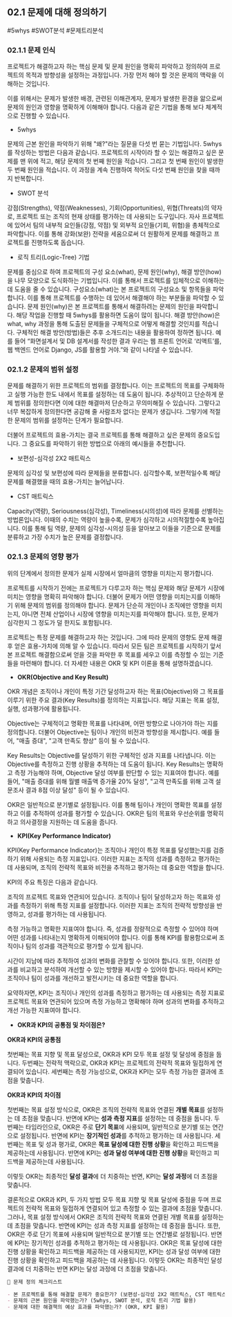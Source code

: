 ## 02.1 문제에 대해 정의하기

#5whys #SWOT분석 #문제트리분석

### 02.1.1 문제 인식

프로젝트가 해결하고자 하는 핵심 문제 및 문제 원인을 명확히 파악하고 정의하여 프로젝트의 목적과 방향성을 설정하는 과정입니다. 가장 먼저 해야 할 것은 문제의 맥락을 이해하는 것입니다.

이를 위해서는 문제가 발생한 배경, 관련된 이해관계자, 문제가 발생한 환경을 앎으로써 문제의 원인과 영향을 명확하게 이해해야 합니다. 다음과 같은 기법을 통해 보다 체계적으로 진행할 수 있습니다.

- 5whys

문제의 근본 원인을 파악하기 위해 "왜?"라는 질문을 다섯 번 묻는 기법입니다. 5whys를 작성하는 방법은 다음과 같습니다.
프로젝트의 시작이라 할 수 있는 해결하고 싶은 문제를 맨 위에 적고, 해당 문제의 첫 번째 원인을 적습니다. 그리고 첫 번째 원인이 발생한 두 번째 원인을 적습니다. 이 과정을 계속 진행하여 적어도 다섯 번째 원인을 찾을 때까지 반복합니다.

- SWOT 분석

강점(Strengths), 약점(Weaknesses), 기회(Opportunities), 위협(Threats)의 약자로, 프로젝트 또는 조직의 현재 상태를 평가하는 데 사용되는 도구입니다.
자사 프로젝트에 있어서 팀의 내부적 요인들(강점, 약점) 및 외부적 요인들(기회, 위협)을 총체적으로 파악합니다. 이를 통해 강화(보완) 전략을 세움으로써 더 원활하게 문제를 해결하고 프로젝트를 진행하도록 돕습니다.

- 로직 트리(Logic-Tree) 기법

문제를 중심으로 하여 프로젝트의 구성 요소(what), 문제 원인(why), 해결 방안(how)을 나무 모양으로 도식화하는 기법입니다. 이를 통해서 프로젝트를 입체적으로 이해하는 데 도움을 줄 수 있습니다.
구성요소(what)는 본 프로젝트의 구성요소 및 항목들을 파악합니다. 이를 통해 프로젝트를 수행하는 데 있어서 해결해야 하는 부분들을 파악할 수 있습니다.
문제 원인(why)은 본 프로젝트를 통해서 해결하려는 문제의 원인을 파악합니다. 해당 작업을 진행할 때 5whys를 활용하면 도움이 많이 됩니다.
해결 방안(how)은 what, why 과정을 통해 도출된 문제들을 구체적으로 어떻게 해결할 것인지를 적습니다. 구체적인 해결 방안(방법)들은 추후 소개드리는 내용을 활용하여 정하면 됩니다.
예를 들어 “화면설계서 및 DB 설계서를 작성한 결과 우리는 웹 프론트 언어로 ‘리액트’를, 웹 백엔드 언어로 Django, JS를 활용할 거야.”와 같이 나타낼 수 있습니다.

### 02.1.2 문제의 범위 설정

문제를 해결하기 위한 프로젝트의 범위를 결정합니다. 이는 프로젝트의 목표를 구체화하고 실행 가능한 한도 내에서 목표를 설정하는 데 도움이 됩니다.
추상적이고 단순하게 문제 범위를 정의한다면 이에 대한 해결마저 단순하고 무의미해질 수 있습니다. 그렇다고 너무 복잡하게 정의한다면 공감해 줄 사람조차 없다는 문제가 생깁니다. 그렇기에 적절한 문제의 범위를 설정하는 단계가 필요합니다.

더불어 프로젝트의 효용-가치는 결국 프로젝트를 통해 해결하고 싶은 문제의 중요도입니다.
그 중요도를 파악하기 위한 방법으로 아래의 예시들을 추천합니다.

- 보편성-심각성 2X2 매트릭스

문제의 심각성 및 보편성에 따라 문제들을 분류합니다. 심각할수록, 보편적일수록 해당 문제를 해결했을 때의 효용-가치는 늘어납니다.

- CST 매트릭스

Capacity(역량), Seriousness(심각성), Timeliness(시의성)에 따라 문제를 선별하는 방법론입니다. 이때의 수치는 역량이 높을수록, 문제가 심각하고 시의적절할수록 높아집니다. 이를 통해 팀 역량, 문제의 심각성-시의성 등을 알아보고 이들을 기준으로 문제를 분류하고 가장 수치가 높은 문제를 결정합니다.

### 02.1.3 문제의 영향 평가

위의 단계에서 정의한 문제가 실제 시장에서 얼마큼의 영향을 미치는지 평가합니다.

프로젝트를 시작하기 전에는 프로젝트가 다루고자 하는 핵심 문제와 해당 문제가 시장에 미치는 영향을 명확히 파악해야 합니다. 더불어 문제가 어떤 영향을 미치는지를 이해하기 위해 문제의 범위를 정의해야 합니다. 문제가 단순히 개인이나 조직에만 영향을 미치는지, 아니면 전체 산업이나 시장에 영향을 미치는지를 파악해야 합니다. 또한, 문제가 심각한지 그 정도가 덜 한지도 포함됩니다.

프로젝트는 특정 문제를 해결하고자 하는 것입니다. 그에 따라 문제의 영향도 문제 해결 후 얻은 효용-가치에 의해 알 수 있습니다. 따라서 모든 팀은 프로젝트를 시작하기 앞서 본 프로젝트 해결함으로써 얻을 것을 파악한 후 목표를 세우고 이를 측정할 수 있는 기준들을 마련해야 합니다. 더 자세한 내용은 OKR 및 KPI 이론을 통해 설명하겠습니다.

- **OKR(Objective and Key Result)**

OKR 개념은 조직이나 개인이 특정 기간 달성하고자 하는 목표(Objective)와 그 목표를 이루기 위한 주요 결과(Key Results)를 정의하는 지표입니다. 해당 지표는 목표 설정, 실행, 성과평가에 활용됩니다.

Objective는 구체적이고 명확한 목표를 나타내며, 어떤 방향으로 나아가야 하는 지를 정의합니다. 더불어 Objective는 팀이나 개인의 비전과 방향성을 제시합니다. 예를 들어, "매출 증대", "고객 만족도 향상" 등이 될 수 있습니다.

Key Results는 Objective를 달성하기 위한 구체적인 성과 지표를 나타냅니다. 이는 Objective를 측정하고 진행 상황을 추적하는 데 도움이 됩니다. Key Results는 명확하고 측정 가능해야 하며, Objective 달성 여부를 판단할 수 있는 지표여야 합니다. 예를 들어, "매출 증대를 위해 월별 매출액 증가율 20% 달성", "고객 만족도를 위해 고객 설문조사 결과 8점 이상 달성" 등이 될 수 있습니다.

OKR은 일반적으로 분기별로 설정됩니다. 이를 통해 팀이나 개인이 명확한 목표를 설정하고 이를 추적하여 성과를 평가할 수 있습니다. OKR은 팀의 목표와 우선순위를 명확히 하고 의사결정을 지원하는 데 도움을 줍니다.

- **KPI(Key Performance Indicator)**

KPI(Key Performance Indicator)는 조직이나 개인이 특정 목표를 달성했는지를 검증하기 위해 사용되는 측정 지표입니다. 이러한 지표는 조직의 성과를 측정하고 평가하는 데 사용되며, 조직의 전략적 목표와 비전을 추적하고 평가하는 데 중요한 역할을 합니다.

KPI의 주요 특징은 다음과 같습니다.

조직의 프로젝트 목표와 연관되어 있습니다. 조직이나 팀이 달성하고자 하는 목표와 성과를 측정하기 위해 특정 지표를 설정합니다. 이러한 지표는 조직의 전략적 방향성을 반영하고, 성과를 평가하는 데 사용됩니다.

측정 가능하고 명확한 지표여야 합니다. 즉, 성과를 정량적으로 측정할 수 있어야 하며 어떤 성과를 나타내는지 명확하게 이해되어야 합니다. 이를 통해 KPI를 활용함으로써 조직이나 팀의 성과를 객관적으로 평가할 수 있게 됩니다.

시간이 지남에 따라 추적하여 성과의 변화를 관찰할 수 있어야 합니다. 또한, 이러한 성과를 비교하고 분석하여 개선할 수 있는 방향을 제시할 수 있어야 합니다. 따라서 KPI는 조직이나 팀이 성과를 개선하고 발전시키는 데 중요한 역할을 합니다.

요약하자면, KPI는 조직이나 개인의 성과를 측정하고 평가하는 데 사용되는 측정 지표로 프로젝트 목표와 연관되어 있으며 측정 가능하고 명확해야 하며 성과의 변화를 추적하고 개선 가능한 지표여야 합니다.

- **OKR과 KPI의 공통점 및 차이점은?**

**OKR과 KPI의 공통점**

첫번째는 목표 지향 및 목표 달성으로, OKR과 KPI 모두 목표 설정 및 달성에 중점을 둡니다.
두번째는 전략적 맥락으로, OKR과 KPI는 프로젝트의 전략적 목표와 밀접하게 연결되어 있습니다.
세번째는 측정 가능성으로, OKR과 KPI는 모두 측정 가능한 결과에 초점을 맞춥니다.

**OKR과 KPI의 차이점**

첫번째는 목표 설정 방식으로, OKR은 조직의 전략적 목표와 연결된 **개별 목표**를 설정하는 데 초점을 맞춥니다. 반면에 KPI는 **성과 측정 지표**를 설정하는 데 중점을 둡니다.
두번째는 타임라인으로, OKR은 주로 **단기 목표**에 사용되며, 일반적으로 분기별 또는 연간으로 설정됩니다. 반면에 KPI는 **장기적인 성과**를 추적하고 평가하는 데 사용됩니다.
세번째는 목표 및 성과 평가로, OKR은 **목표 달성에 대한 진행 상황**을 확인하고 피드백을 제공하는데 사용됩니다. 반면에 KPI는 **성과 달성 여부에 대한 진행 상황**을 확인하고 피드백을 제공하는데 사용됩니다.

이렇듯 OKR는 최종적인 **달성 결과**에 더 치중하는 반면, KPI는 **달성 과정**에 더 초점을 맞춥니다.

결론적으로 OKR과 KPI, 두 가지 방법 모두 목표 지향 및 목표 달성에 중점을 두며 프로젝트의 전략적 목표와 밀접하게 연결되어 있고 측정할 수 있는 결과에 초점을 맞춥니다. 그러나, 목표 설정 방식에서 OKR은 조직의 전략적 목표와 연결된 개별 목표를 설정하는 데 초점을 맞춥니다. 반면에 KPI는 성과 측정 지표를 설정하는 데 중점을 둡니다. 또한, OKR은 주로 단기 목표에 사용되며 일반적으로 분기별 또는 연간별로 설정됩니다. 반면에 KPI는 장기적인 성과를 추적하고 평가하는 데 사용됩니다. OKR은 목표 달성에 대한 진행 상황을 확인하고 피드백을 제공하는 데 사용되지만, KPI는 성과 달성 여부에 대한 진행 상황을 확인하고 피드백을 제공하는 데 사용됩니다. 이렇듯 OKR는 최종적인 달성 결과에 더 치중하는 반면 KPI는 달성 과정에 더 초점을 맞춥니다.

``` md
🐥 문제 정의 체크리스트

- 본 프로젝트를 통해 해결할 문제가 중요한가? (보편성-심각성 2X2 매트릭스, CST 매트릭스 활용)
- 문제의 근본 원인을 파악했는가? (5whys, SWOT 분석, 로직 트리 기법 활용)
- 문제에 대한 해결책의 예상 효과를 파악했는가? (OKR, KPI 활용) 

```
